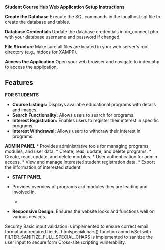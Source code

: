 **Student Course Hub Web Application**
**Setup Instructions**

**Create the Database**
Execute the SQL commands in the localhost.sql file to create the database and tables.

**Database Credentials**
Update the database credentials in db_connect.php with your database username and password if changed.

**File Structure**
Make sure all files are located in your web server's root directory (e.g., htdocs for XAMPP).

**Access the Application**
Open your web browser and navigate to index.php to access the application.


## Features

**FOR STUDENTS**
* **Course Listings:** Displays available educational programs with details and images.
* **Search Functionality:** Allows users to search for programs.
* **Interest Registration:** Enables users to register their interest in specific programs.
* **Interest Withdrawal:** Allows users to withdraw their interest in programs.


**ADMIN PANEL** 
    * Provides administrative tools for managing programs, modules, and user data.
    * Create, read, update, and delete programs.
    * Create, read, update, and delete modules.
    * User authentication for admin access.
    * View and manage interested student registration data.
    * Export the information of interested student
 

* **STAFF PANEL**
*  Provides overview of programs and modules they are leading and involved in.
  
 
    * 
* **Responsive Design:** Ensures the website looks and functions well on various devices.

Security
Basic input validation is implemented to ensure correct email format and required fields.
htmlspecialchars() function anmd isSet with FILTER_SANITIZE_FULL_SPECIAL_CHARS is implemented to sanitize the user input to secure form Cross-site scripting vulnerability.
